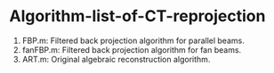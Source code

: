 # Algorithm-list-of-CT-reprojection
1. FBP.m: Filtered back projection algorithm for parallel beams. 
2. fanFBP.m: Filtered back projection algorithm for fan beams. 
3. ART.m: Original algebraic reconstruction algorithm. 
